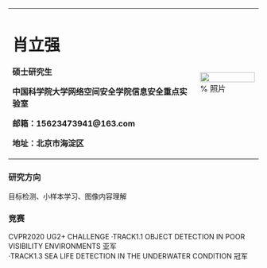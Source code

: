 <table border="0">
  <tr>
    <td width="75%">
      <h1>肖立强</h1>
      <p><b>硕士研究生</b></p>
      <p><b>中国科学院大学网络空间安全学院信息安全重点实验室</b></p>
      <p><b>邮箱：15623473941@163.com</b></p>
      <p><b>地址：北京市海淀区</b></p>
    </td>
    <td width="25%">
      <img src="/img/myphoto.jpg" width="100%">      % 照片
    </td>
  </tr>
</table>

### 研究方向
目标检测、小样本学习、图像内容理解

### 竞赛
CVPR2020 UG2+ CHALLENGE
·TRACK1.1 OBJECT DETECTION IN POOR VISIBILITY ENVIRONMENTS 亚军  
·TRACK1.3 SEA LIFE DETECTION IN THE UNDERWATER CONDITION 冠军  
